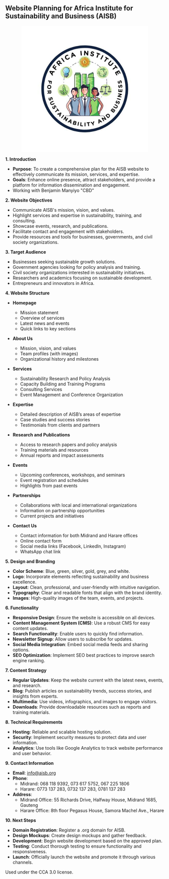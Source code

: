 ## Website Planning for Africa Institute for Sustainability and Business (AISB)

<div align="center">
    <img align="center" src="images/imgn1.jpg" alt="logo" width=400>
</div>

**1. Introduction**
   - **Purpose**: To create a comprehensive plan for the AISB website to effectively communicate its mission, services, and expertise.
   - **Goals**: Enhance online presence, attract stakeholders, and provide a platform for information dissemination and engagement.
   - Working with Benjamin Manyiyo "CBD"

**2. Website Objectives**
   - Communicate AISB's mission, vision, and values.
   - Highlight services and expertise in sustainability, training, and consulting.
   - Showcase events, research, and publications.
   - Facilitate contact and engagement with stakeholders.
   - Provide resources and tools for businesses, governments, and civil society organizations.

**3. Target Audience**
   - Businesses seeking sustainable growth solutions.
   - Government agencies looking for policy analysis and training.
   - Civil society organizations interested in sustainability initiatives.
   - Researchers and academics focusing on sustainable development.
   - Entrepreneurs and innovators in Africa.

**4. Website Structure**
   - **Homepage**
     - Mission statement
     - Overview of services
     - Latest news and events
     - Quick links to key sections

   - **About Us**
     - Mission, vision, and values
     - Team profiles (with images)
     - Organizational history and milestones

   - **Services**
     - Sustainability Research and Policy Analysis
     - Capacity Building and Training Programs
     - Consulting Services
     - Event Management and Conference Organization

   - **Expertise**
     - Detailed description of AISB’s areas of expertise
     - Case studies and success stories
     - Testimonials from clients and partners

   - **Research and Publications**
     - Access to research papers and policy analysis
     - Training materials and resources
     - Annual reports and impact assessments

   - **Events**
     - Upcoming conferences, workshops, and seminars
     - Event registration and schedules
     - Highlights from past events

   - **Partnerships**
     - Collaborations with local and international organizations
     - Information on partnership opportunities
     - Current projects and initiatives

   - **Contact Us**
     - Contact information for both Midrand and Harare offices
     - Online contact form
     - Social media links (Facebook, LinkedIn, Instagram)
     - WhatsApp chat link

**5. Design and Branding**
   - **Color Scheme**: Blue, green, silver, gold, grey, and white.
   - **Logo**: Incorporate elements reflecting sustainability and business excellence.
   - **Layout**: Clean, professional, and user-friendly with intuitive navigation.
   - **Typography**: Clear and readable fonts that align with the brand identity.
   - **Images**: High-quality images of the team, events, and projects.

**6. Functionality**
   - **Responsive Design**: Ensure the website is accessible on all devices.
   - **Content Management System (CMS)**: Use a robust CMS for easy content updates.
   - **Search Functionality**: Enable users to quickly find information.
   - **Newsletter Signup**: Allow users to subscribe for updates.
   - **Social Media Integration**: Embed social media feeds and sharing options.
   - **SEO Optimization**: Implement SEO best practices to improve search engine ranking.

**7. Content Strategy**
   - **Regular Updates**: Keep the website current with the latest news, events, and research.
   - **Blog**: Publish articles on sustainability trends, success stories, and insights from experts.
   - **Multimedia**: Use videos, infographics, and images to engage visitors.
   - **Downloads**: Provide downloadable resources such as reports and training materials.

**8. Technical Requirements**
   - **Hosting**: Reliable and scalable hosting solution.
   - **Security**: Implement security measures to protect data and user information.
   - **Analytics**: Use tools like Google Analytics to track website performance and user behavior.

**9. Contact Information**
   - **Email**: info@aisb.org
   - **Phone**: 
     - Midrand: 068 118 9392, 073 617 5752, 067 225 1806
     - Harare: 0773 137 283, 0732 137 283, 0781 137 283
   - **Address**: 
     - Midrand Office: 55 Richards Drive, Halfway House, Midrand 1685, Gauteng
     - Harare Office: 8th floor Pegasus House, Samora Machel Ave., Harare

**10. Next Steps**
   - **Domain Registration**: Register a .org domain for AISB.
   - **Design Mockups**: Create design mockups and gather feedback.
   - **Development**: Begin website development based on the approved plan.
   - **Testing**: Conduct thorough testing to ensure functionality and responsiveness.
   - **Launch**: Officially launch the website and promote it through various channels.
  
Used under the CCA 3.0 license.

